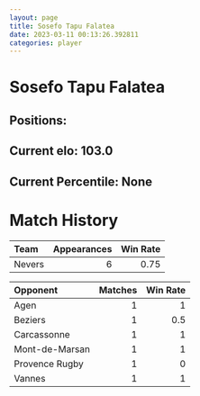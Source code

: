 ```yaml
---  
layout: page  
title: Sosefo Tapu Falatea  
date: 2023-03-11 00:13:26.392811  
categories: player  
---
```

# Sosefo Tapu Falatea

## Positions: 

## Current elo: 103.0

## Current Percentile: None

# Match History


| Team   |   Appearances |   Win Rate |
|:-------|--------------:|-----------:|
| Nevers |             6 |       0.75 |

| Opponent       |   Matches |   Win Rate |
|:---------------|----------:|-----------:|
| Agen           |         1 |        1   |
| Beziers        |         1 |        0.5 |
| Carcassonne    |         1 |        1   |
| Mont-de-Marsan |         1 |        1   |
| Provence Rugby |         1 |        0   |
| Vannes         |         1 |        1   |